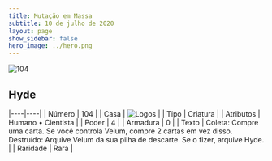 ```yaml
---
title: Mutação em Massa
subtitle: 10 de julho de 2020
layout: page
show_sidebar: false
hero_image: ../hero.png
---
```


![104](https://cdn.keyforgegame.com/media/card_front/pt/479_104_W4CR5J97364C_pt.png)

## Hyde

|----|----|
| Número | 104 |
| Casa | ![Logos](https://archonarcana.com/images/thumb/c/ce/Logos.png/22px-Logos.png "Logos") |
| Tipo | Criatura |
| Atributos | Humano • Cientista |
| Poder | 4 |
| Armadura | 0 |
| Texto | Coleta: Compre uma carta. Se você controla Velum, compre 2 cartas em vez disso.  Destruído: Arquive Velum da sua pilha de descarte. Se o fizer, arquive Hyde. |
| Raridade | Rara |
